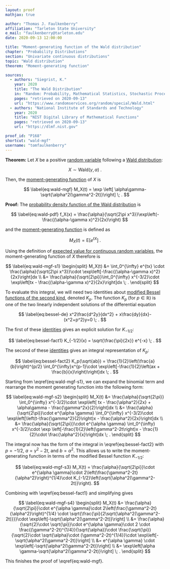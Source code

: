 ```yaml
---
layout: proof
mathjax: true

author: "Thomas J. Faulkenberry"
affiliation: "Tarleton State University"
e_mail: "faulkenberry@tarleton.edu"
date: 2020-09-13 12:00:00

title: "Moment-generating function of the Wald distribution"
chapter: "Probability Distributions"
section: "Univariate continuous distributions"
topic: "Wald distribution"
theorem: "Moment-generating function"

sources:
  - authors: "Siegrist, K."
    year: 2020
    title: "The Wald Distribution"
    in: "Random: Probability, Mathematical Statistics, Stochastic Processes"
    pages: "retrieved on 2020-09-13"
    url: "https://www.randomservices.org/random/special/Wald.html"
  - authors: "National Institute of Standards and Technology"
    year: 2020
    title: "NIST Digital Library of Mathematical Functions"
    pages: "retrieved on 2020-09-13"
    url: "https://dlmf.nist.gov"

proof_id: "P168"
shortcut: "wald-mgf"
username: "tomfaulkenberry"
---
```



**Theorem:** Let $X$ be a positive [random variable](/D/rvar) following a [Wald distribution](/D/wald):

$$ \label{eq:wald}
X \sim \mathrm{Wald}(\gamma, \alpha) \; .
$$

Then, the [moment-generating function](/D/mgf) of $X$ is

$$ \label{eq:wald-mgf}
M_X(t) = \exp \left[ \alpha\gamma-\sqrt{\alpha^2(\gamma^2-2t)}\right] \; .
$$


**Proof:** The [probability density function of the Wald distribution](/P/wald-pdf) is

$$ \label{eq:wald-pdf}
f_X(x) = \frac{\alpha}{\sqrt{2\pi x^3}}\exp\left(-\frac{(\alpha-\gamma x)^2}{2x}\right)
$$

and the [moment-generating function](/D/mgf) is defined as

$$ \label{eq:mgf-var}
M_X(t) = \mathrm{E} \left[ e^{tX} \right] \; .
$$

Using the definition of [expected value for continuous random variables](/D/mean), the moment-generating function of $X$ therefore is

$$ \label{eq:wald-mgf-s1}
\begin{split}
M_X(t) &= \int_0^{\infty} e^{tx} \cdot \frac{\alpha}{\sqrt{2\pi x^3}}\cdot \exp\left[-\frac{(\alpha-\gamma x)^2}{2x}\right]dx \\
&= \frac{\alpha}{\sqrt{2\pi}}\int_0^{\infty} x^{-3/2}\cdot \exp\left[tx - \frac{(\alpha-\gamma x)^2}{2x}\right]dx \; .
\end{split}
$$

To evaluate this integral, we will need two identities about [modified Bessel functions of the second kind](https://dlmf.nist.gov/10.25), denoted $K_{p}$. The function $K_{p}$ (for $p\in \mathbb{R}$) is one of the two linearly independent solutions of the differential equation

$$ \label{eq:bessel-de}
x^2\frac{d^2y}{dx^2} + x\frac{dy}{dx}-(x^2+p^2)y=0 \; .
$$

The first of these [identities](https://dlmf.nist.gov/10.39.2) gives an explicit solution for $K_{-1/2}$:

$$ \label{eq:bessel-fact1}
K_{-1/2}(x) = \sqrt{\frac{\pi}{2x}} e^{-x} \; .
$$

The second of these [identities](https://dlmf.nist.gov/10.32.10) gives an integral representation of $K_p$:

$$ \label{eq:bessel-fact2}
K_p(\sqrt{ab}) = \frac{1}{2}\left(\frac{a}{b}\right)^{p/2} \int_0^{\infty}x^{p-1}\cdot \exp\left[-\frac{1}{2}\left(ax + \frac{b}{x}\right)\right]dx \; .
$$

Starting from \eqref{eq:wald-mgf-s1}, we can expand the binomial term and rearrange the moment generating function into the following form:

$$ \label{eq:wald-mgf-s2}
\begin{split}
M_X(t) &= \frac{\alpha}{\sqrt{2\pi}} \int_0^{\infty} x^{-3/2}\cdot \exp\left[ tx - \frac{\alpha^2}{2x} + \alpha\gamma - \frac{\gamma^2x}{2}\right]dx \\
       &= \frac{\alpha}{\sqrt{2\pi}}\cdot e^{\alpha \gamma} \int_0^{\infty} x^{-3/2}\cdot \exp\left[\left(t-\frac{\gamma^2}{2}\right)x - \frac{\alpha^2}{2x}\right]dx \\
       &= \frac{\alpha}{\sqrt{2\pi}}\cdot e^{\alpha \gamma} \int_0^{\infty} x^{-3/2}\cdot \exp \left[-\frac{1}{2}\left(\gamma^2-2t\right)x - \frac{1}{2}\cdot \frac{\alpha^2}{x}\right]dx \; .
\end{split}
$$

The integral now has the form of the integral in \eqref{eq:bessel-fact2} with $p=-1/2$, $a=\gamma^2-2t$, and $b=\alpha^2$. This allows us to write the moment-generating function in terms of the modified Bessel function $K_{-1/2}$:

$$ \label{eq:wald-mgf-s3}
M_X(t) = \frac{\alpha}{\sqrt{2\pi}}\cdot e^{\alpha \gamma}\cdot 2\left(\frac{\gamma^2-2t}{\alpha^2}\right)^{1/4}\cdot K_{-1/2}\left(\sqrt{\alpha^2(\gamma^2-2t)}\right).
$$

Combining with \eqref{eq:bessel-fact1} and simplifying gives

$$ \label{eq:wald-mgf-s4}
\begin{split}
  M_X(t) &= \frac{\alpha}{\sqrt{2\pi}}\cdot e^{\alpha \gamma}\cdot 2\left(\frac{\gamma^2-2t}{\alpha^2}\right)^{1/4} \cdot \sqrt{\frac{\pi}{2\sqrt{\alpha^2(\gamma^2-2t)}}}\cdot \exp\left[-\sqrt{\alpha^2(\gamma^2-2t)}\right] \\
         &= \frac{\alpha}{\sqrt{2}\cdot \sqrt{\pi}}\cdot e^{\alpha \gamma}\cdot 2 \cdot \frac{(\gamma^2-2t)^{1/4}}{\sqrt{\alpha}}\cdot \frac{\sqrt{\pi}}{\sqrt{2}\cdot \sqrt{\alpha}\cdot (\gamma^2-2t)^{1/4}}\cdot \exp\left[-\sqrt{\alpha^2(\gamma^2-2t)}\right] \\
         &= e^{\alpha \gamma} \cdot \exp\left[-\sqrt{\alpha^2(\gamma^2-2t)}\right] \\
         &= \exp\left[\alpha \gamma-\sqrt{\alpha^2(\gamma^2-2t)}\right] \; .
\end{split}
$$

This finishes the proof of \eqref{eq:wald-mgf}.